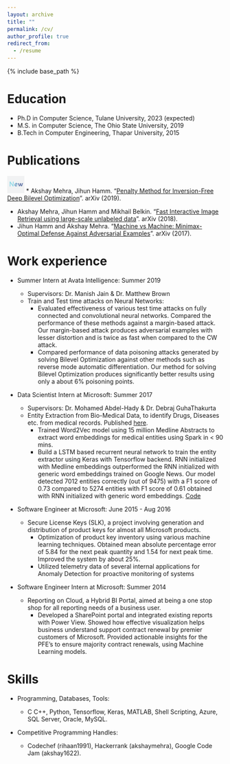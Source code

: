 ```yaml
---
layout: archive
title: ""
permalink: /cv/
author_profile: true
redirect_from:
  - /resume
---
```


{% include base_path %}

Education
======
* Ph.D in Computer Science, Tulane University, 2023 (expected)
* M.S. in Computer Science, The Ohio State University, 2019
* B.Tech in Computer Engineering, Thapar University, 2015 

Publications
======
<img src="output.gif" width="40" height="40" /> * Akshay Mehra, Jihun Hamm. “[Penalty Method for Inversion-Free Deep Bilevel Optimization](https://arxiv.org/pdf/1911.03432.pdf)”. arXiv (2019).
* Akshay Mehra, Jihun Hamm and Mikhail Belkin. “[Fast Interactive Image Retrieval using large-scale unlabeled data](https://arxiv.org/pdf/1802.04204.pdf)”. arXiv (2018).
* Jihun Hamm and Akshay Mehra. “[Machine vs Machine: Minimax-Optimal Defense Against Adversarial Examples](https://arxiv.org/pdf/1711.04368.pdf)”. arXiv (2017).


Work experience
======
* Summer Intern at Avata Intelligence: Summer 2019
  * Supervisors: Dr. Manish Jain & Dr. Matthew Brown
  * Train and Test time attacks on Neural Networks:
	* Evaluated effectiveness of various test time attacks on fully connected and convolutional neural networks. Compared the performance of these methods against a margin-based attack. Our margin-based attack produces adversarial examples with lesser distortion and is twice as fast when compared to the CW attack.
	* Compared performance of data poisoning attacks generated by solving Bilevel Optimization against other methods such as reverse mode automatic differentiation. Our method for solving Bilevel Optimization produces significantly better results using only a about 6% poisoning points.

* Data Scientist Intern at Microsoft: Summer 2017
  * Supervisors: Dr. Mohamed Abdel-Hady & Dr. Debraj GuhaThakurta
  * Entity Extraction from Bio-Medical Data, to identify Drugs, Diseases etc. from medical records. Published [here](https://bit.ly/2syDRjN).
	* Trained Word2Vec model using 15 million Medline Abstracts to extract word embeddings for medical entities using Spark in < 90 mins.
	* Build a LSTM based recurrent neural network to train the entity extractor using Keras with Tensorflow backend. RNN initialized with Medline embeddings outperformed the RNN initialized with generic word embeddings trained on Google News. Our model detected 7012 entities correctly (out of 9475) with a F1 score of 0.73 compared to 5274 entities with F1 score of 0.61 obtained with RNN initialized with generic word embeddings. [Code](http://bit.ly/2xJUrKP)
	
* Software Engineer at Microsoft: June 2015 - Aug 2016
  * Secure License Keys (SLK), a project involving generation and distribution of product keys for almost all Microsoft products.
	* Optimization of product key inventory using various machine learning techniques. Obtained mean absolute percentage error of 5.84 for the next peak quantity and 1.54 for next peak time. Improved the system by about 25%.
	* Utilized telemetry data of several internal applications for Anomaly Detection for proactive monitoring of systems

* Software Engineer Intern at Microsoft: Summer 2014
  * Reporting on Cloud, a Hybrid BI Portal, aimed at being a one stop shop for all reporting needs of a business user.
	* Developed a SharePoint portal and integrated existing reports with Power View. Showed how effective visualization helps business understand support contract renewal by premier customers of Microsoft. Provided actionable insights for the PFE’s to ensure majority contract renewals, using Machine Learning models.
  
Skills
======
* Programming, Databases, Tools: 
	* C C++, Python, Tensorflow, Keras, MATLAB, Shell Scripting, Azure, SQL Server, Oracle, MySQL.

* Competitive Programming Handles:
  * Codechef (rihaan1991), Hackerrank (akshaymehra), Google Code Jam (akshay1622).

<!--

  <ul>{% for post in site.publications %}
    {% include archive-single-cv.html %}
  {% endfor %}</ul>
  
Talks
======
  <ul>{% for post in site.talks %}
    {% include archive-single-talk-cv.html %}
  {% endfor %}</ul>
  
Teaching
======
  <ul>{% for post in site.teaching %}
    {% include archive-single-cv.html %}
  {% endfor %}</ul>
  
Service and leadership
======
* Currently signed in to 43 different slack teams 

-->
